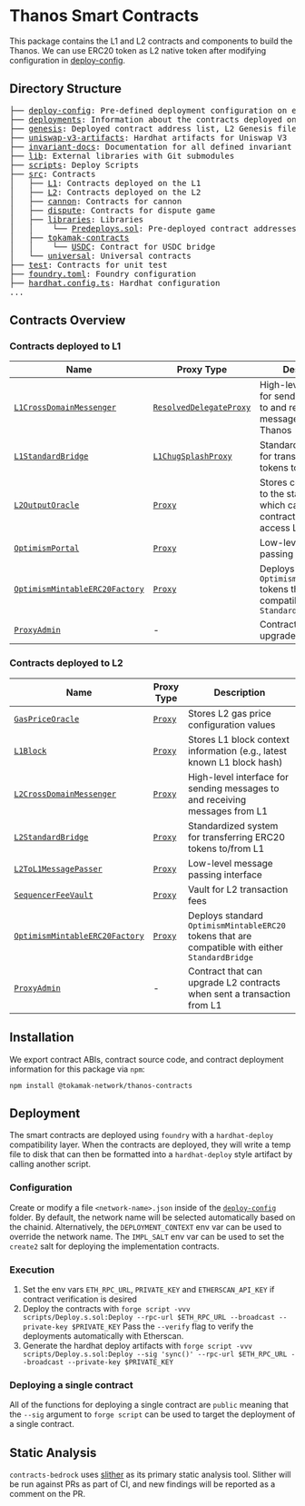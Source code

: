 # Thanos Smart Contracts

This package contains the L1 and L2 contracts and components to build the Thanos. We can use ERC20 token as L2 native token after modifying configuration in <a href="./deploy-config/">deploy-config</a>.

## Directory Structure
<pre>
├── <a href="./deploy-config/">deploy-config</a>: Pre-defined deployment configuration on each network
├── <a href="./deployments/">deployments</a>: Information about the contracts deployed on each network
├── <a href="./genesis/">genesis</a>: Deployed contract address list, L2 Genesis file, Rollup configuration on each network
├── <a href="./uniswap-v3-artifacts/">uniswap-v3-artifacts</a>: Hardhat artifacts for Uniswap V3
├── <a href="./invariant-docs/">invariant-docs</a>: Documentation for all defined invariant tests
├── <a href="./lib/">lib</a>: External libraries with Git submodules
├── <a href="./scripts/">scripts</a>: Deploy Scripts
├── <a href="./src/">src</a>: Contracts
│   ├── <a href="./src/L1/">L1</a>: Contracts deployed on the L1
│   ├── <a href="./src/L2/">L2</a>: Contracts deployed on the L2
│   ├── <a href="./src/cannon/">cannon</a>: Contracts for cannon
│   ├── <a href="./src/dispute/">dispute</a>: Contracts for dispute game
│   ├── <a href="./src/libraries/">libraries</a>: Libraries
│   │    └── <a href="./src/libraries/Predeploys.sol">Predeploys.sol</a>: Pre-deployed contract addresses on L2 Genesis
│   ├── <a href="./src/tokamak-contracts/">tokamak-contracts</a>
│   │    └── <a href="./src/tokamak-contracts/USDC/">USDC</a>: Contract for USDC bridge
│   └── <a href="./src/universal/">universal</a>: Universal contracts
├── <a href="./test/">test</a>: Contracts for unit test
├── <a href="./foundry.toml">foundry.toml</a>: Foundry configuration
├── <a href="./hardhat.config.ts">hardhat.config.ts</a>: Hardhat configuration
...
</pre>

## Contracts Overview

### Contracts deployed to L1

| Name                                                                                     | Proxy Type                                                              | Description                                                                                         |
| ---------------------------------------------------------------------------------------- | ----------------------------------------------------------------------- | --------------------------------------------------------------------------------------------------- |
| [`L1CrossDomainMessenger`](./src/L1/L1CrossDomainMessenger.sol)                                    | [`ResolvedDelegateProxy`](./src/legacy/ResolvedDelegateProxy.sol) | High-level interface for sending messages to and receiving messages from Thanos                   |
| [`L1StandardBridge`](./src/L1/L1StandardBridge.sol)                                             | [`L1ChugSplashProxy`](./src/legacy/L1ChugSplashProxy.sol)         | Standardized system for transferring ERC20 tokens to/from Thanos                                   |
| [`L2OutputOracle`](./src/L1/L2OutputOracle.sol)             | [`Proxy`](./src/universal/Proxy.sol)                              | Stores commitments to the state of Thanos which can be used by contracts on L1 to access L2 state |
| [`OptimismPortal`](./src/L1/OptimismPortal.sol)                             | [`Proxy`](./src/universal/Proxy.sol)                              | Low-level message passing interface                                                                 |
| [`OptimismMintableERC20Factory`](./src/universal/OptimismMintableERC20Factory.sol) | [`Proxy`](./src/universal/Proxy.sol)                              | Deploys standard `OptimismMintableERC20` tokens that are compatible with either `StandardBridge`    |
| [`ProxyAdmin`](./src/universal/ProxyAdmin.sol)                                                         | -                                                                       | Contract that can upgrade L1 contracts                                                              |

### Contracts deployed to L2

| Name                                                                                     | Proxy Type                                 | Description                                                                                      |
| ---------------------------------------------------------------------------------------- | ------------------------------------------ | ------------------------------------------------------------------------------------------------ |
| [`GasPriceOracle`](./src/L2/GasPriceOracle.sol)                         | [`Proxy`](./src/universal/Proxy.sol) | Stores L2 gas price configuration values                                                         |
| [`L1Block`](./src/L2/L1Block.sol)                                           | [`Proxy`](./src/universal/Proxy.sol) | Stores L1 block context information (e.g., latest known L1 block hash)                           |
| [`L2CrossDomainMessenger`](./src/L2/L2CrossDomainMessenger.sol)             | [`Proxy`](./src/universal/Proxy.sol) | High-level interface for sending messages to and receiving messages from L1                      |
| [`L2StandardBridge`](./src/L2/L2StandardBridge.sol)                         | [`Proxy`](./src/universal/Proxy.sol) | Standardized system for transferring ERC20 tokens to/from L1                                     |
| [`L2ToL1MessagePasser`](./src/L2/L2ToL1MessagePasser.sol)               | [`Proxy`](./src/universal/Proxy.sol) | Low-level message passing interface                                                              |
| [`SequencerFeeVault`](./src/L2/SequencerFeeVault.sol)                       | [`Proxy`](./src/universal/Proxy.sol) | Vault for L2 transaction fees                                                                    |
| [`OptimismMintableERC20Factory`](./src/universal/OptimismMintableERC20Factory.sol) | [`Proxy`](./src/universal/Proxy.sol) | Deploys standard `OptimismMintableERC20` tokens that are compatible with either `StandardBridge` |
| [`ProxyAdmin`](./src/universal/ProxyAdmin.sol)                                                       | -                                          | Contract that can upgrade L2 contracts when sent a transaction from L1                           |

## Installation

We export contract ABIs, contract source code, and contract deployment information for this package via `npm`:

```shell
npm install @tokamak-network/thanos-contracts
```

## Deployment

The smart contracts are deployed using `foundry` with a `hardhat-deploy` compatibility layer. When the contracts are deployed,
they will write a temp file to disk that can then be formatted into a `hardhat-deploy` style artifact by calling another script.

### Configuration

Create or modify a file `<network-name>.json` inside of the [`deploy-config`](./deploy-config/) folder.
By default, the network name will be selected automatically based on the chainid. Alternatively, the `DEPLOYMENT_CONTEXT` env var can be used to override the network name.
The `IMPL_SALT` env var can be used to set the `create2` salt for deploying the implementation contracts.

### Execution

1. Set the env vars `ETH_RPC_URL`, `PRIVATE_KEY` and `ETHERSCAN_API_KEY` if contract verification is desired
1. Deploy the contracts with `forge script -vvv scripts/Deploy.s.sol:Deploy --rpc-url $ETH_RPC_URL --broadcast --private-key $PRIVATE_KEY`
   Pass the `--verify` flag to verify the deployments automatically with Etherscan.
1. Generate the hardhat deploy artifacts with `forge script -vvv scripts/Deploy.s.sol:Deploy --sig 'sync()' --rpc-url $ETH_RPC_URL --broadcast --private-key $PRIVATE_KEY`

### Deploying a single contract

All of the functions for deploying a single contract are `public` meaning that the `--sig` argument to `forge script` can be used to
target the deployment of a single contract.

## Static Analysis

`contracts-bedrock` uses [slither](https://github.com/crytic/slither) as its primary static analysis tool. Slither will be run against PRs as part of CI, and new findings will be reported as a comment on the PR.